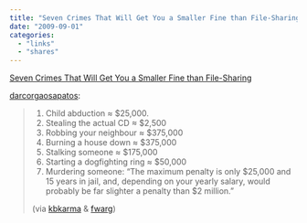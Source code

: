 ```yaml
---
title: "Seven Crimes That Will Get You a Smaller Fine than File-Sharing"
date: "2009-09-01"
categories: 
  - "links"
  - "shares"
---
```


[Seven Crimes That Will Get You a Smaller Fine than File-Sharing](http://www.prefixmag.com/news/seven-crimes-that-will-get-you-a-smaller-fine-than/32033/)

[darcorgaosapatos](http://darcorgaosapatos.tumblr.com/post/177051248/seven-crimes-that-will-get-you-a-smaller-fine-than):

> 1. Child abduction ≈ $25,000.
> 2. Stealing the actual CD ≈ $2,500
> 3. Robbing your neighbour ≈ $375,000
> 4. Burning a house down ≈ $375,000
> 5. Stalking someone ≈ $175,000
> 6. Starting a dogfighting ring ≈ $50,000
> 7. Murdering someone: “The maximum penalty is only $25,000 and 15 years in jail, and, depending on your yearly salary, would probably be far slighter a penalty than $2 million.”
> 
> (via [kbkarma](http://kbkarma.tumblr.com/post/174175072) & [fwarg](http://fwarg.tumblr.com/))
